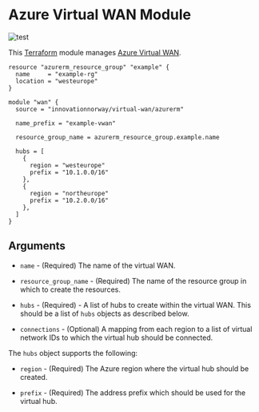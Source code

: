 # Azure Virtual WAN Module

![test](https://github.com/innovationnorway/terraform-azurerm-virtual-wan/workflows/test/badge.svg)

This [Terraform](https://www.terraform.io/docs) module manages [Azure Virtual WAN](https://docs.microsoft.com/en-us/azure/virtual-wan/).

```hcl
resource "azurerm_resource_group" "example" {
  name     = "example-rg"
  location = "westeurope"
}

module "wan" {
  source = "innovationnorway/virtual-wan/azurerm"

  name_prefix = "example-vwan"

  resource_group_name = azurerm_resource_group.example.name

  hubs = [
    {
      region = "westeurope"
      prefix = "10.1.0.0/16"
    },
    {
      region = "northeurope"
      prefix = "10.2.0.0/16"
    },
  ]
}
```

## Arguments

* `name` - (Required) The name of the virtual WAN.	

* `resource_group_name` - (Required) The name of the resource group in which to create the resources.	

* `hubs` - (Required) - A list of hubs to create within the virtual WAN. This should be a list of `hubs` objects as described below.

* `connections` - (Optional) A mapping from each region to a list of virtual network IDs to which the virtual hub should be connected.

The `hubs` object supports the following:

* `region` - (Required) The Azure region where the virtual hub should be created.

* `prefix` - (Required) The address prefix which should be used for the virtual hub.
